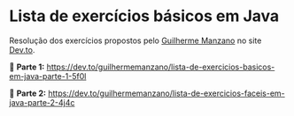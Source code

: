 # Lista de exercícios básicos em Java

Resolução dos exercícios propostos pelo [Guilherme Manzano](<https://dev.to/guilhermemanzano>) no site [Dev.to](<https://dev.to/>).

:small_blue_diamond: **Parte 1:** <https://dev.to/guilhermemanzano/lista-de-exercicios-basicos-em-java-parte-1-5f0l>

:small_blue_diamond: **Parte 2:** <https://dev.to/guilhermemanzano/lista-de-exercicios-faceis-em-java-parte-2-4j4c>